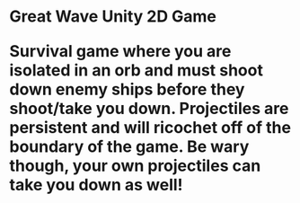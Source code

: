 <h1>Great Wave Unity 2D Game</h>

Survival game where you are isolated in an orb and must shoot down enemy ships before they shoot/take you down. Projectiles are persistent and will ricochet off of the boundary of the game. Be wary though, your own projectiles can take you down as well!
